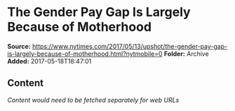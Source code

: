 # The Gender Pay Gap Is Largely Because of Motherhood

**Source:** https://www.nytimes.com/2017/05/13/upshot/the-gender-pay-gap-is-largely-because-of-motherhood.html?nytmobile=0
**Folder:** Archive
**Added:** 2017-05-18T18:47:01




## Content
*Content would need to be fetched separately for web URLs*
